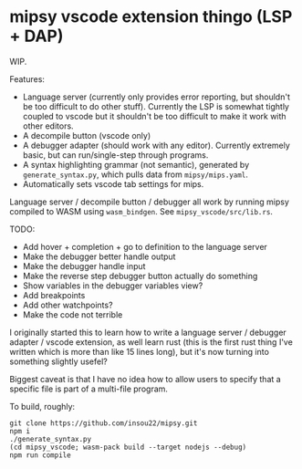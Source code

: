 # mipsy vscode extension thingo (LSP + DAP)

WIP.

Features:
 - Language server (currently only provides error reporting, but shouldn't be too difficult to do other stuff). Currently the LSP is somewhat tightly coupled to vscode but it shouldn't be too difficult to make it work with other editors.
 - A decompile button (vscode only)
 - A debugger adapter (should work with any editor). Currently extremely basic, but can run/single-step through programs.
 - A syntax highlighting grammar (not semantic), generated by `generate_syntax.py`, which pulls data from `mipsy/mips.yaml`.
 - Automatically sets vscode tab settings for mips.


Language server / decompile button / debugger all work by running mipsy compiled to WASM using `wasm_bindgen`. See `mipsy_vscode/src/lib.rs`.

TODO:
 - Add hover + completion + go to definition to the language server
 - Make the debugger better handle output
 - Make the debugger handle input
 - Make the reverse step debugger button actually do something
 - Show variables in the debugger variables view?
 - Add breakpoints
 - Add other watchpoints?
 - Make the code not terrible

I originally started this to learn how to write a language server / debugger adapter / vscode extension, as well learn rust (this is the first rust thing I've written which is more than like 15 lines long), but it's now turning into something slightly usefel?

Biggest caveat is that I have no idea how to allow users to specify that a specific file is part of a multi-file program.

To build, roughly:
```
git clone https://github.com/insou22/mipsy.git
npm i
./generate_syntax.py
(cd mipsy_vscode; wasm-pack build --target nodejs --debug)
npm run compile
```
